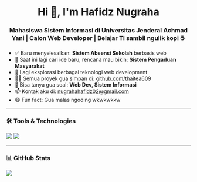 <h1 align="center">Hi 👋, I'm Hafidz Nugraha</h1>
<h3 align="center">Mahasiswa Sistem Informasi di Universitas Jenderal Achmad Yani | Calon Web Developer | Belajar TI sambil ngulik kopi ☕</h3>

- ✅ Baru menyelesaikan: **Sistem Absensi Sekolah** berbasis web
- 🧠 Saat ini lagi cari ide baru, rencana mau bikin: **Sistem Pengaduan Masyarakat**
- 🌱 Lagi eksplorasi berbagai teknologi web development
- 👨‍💻 Semua proyek gua simpan di: [github.com/thaitea609](https://github.com/thaitea609)
- 💬 Bisa tanya gua soal: **Web Dev, Sistem Informasi**
- 📫 Kontak aku di: [nugrahahafidz02@gmail.com](mailto:nugrahahafidz02@gmail.com)
- 😄 Fun fact: Gua malas ngoding wkwkwkkw

---

### 🛠️ Tools & Technologies

<p align="left">
  <img src="https://skillicons.dev/icons?i=php,html,css,js,mysql,git,vscode,windows" />
  <img src="https://img.shields.io/badge/Kali%20Linux-557C94?style=flat&logo=kalilinux&logoColor=white" />
</p>

---

### 📊 GitHub Stats

<p align="left">
  <img src="https://github-readme-stats.vercel.app/api?username=thaitea609&show_icons=true&theme=tokyonight" />
</p>
